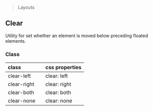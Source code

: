 > Layouts

## Clear

Utility for set whether an element is moved below preceding floated elements.

### Class

| class |  | css properties |
|:--|:--|:--|
| clear-left |  | clear: left |
| clear-right |  | clear: right |
| clear-both |  | clear: both |
| clear-none |  | clear: none |

